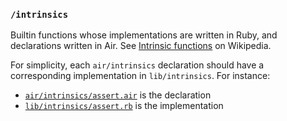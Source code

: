 ### `/intrinsics`

Builtin functions whose implementations are written in Ruby, and declarations written in Air. See [Intrinsic functions](https://en.wikipedia.org/wiki/Intrinsic_function) on Wikipedia.

For simplicity, each `air/intrinsics` declaration should have a corresponding implementation in
`lib/intrinsics`. For instance:

- [`air/intrinsics/assert.air`](/air/intrinsics/assert.air) is the declaration
- [`lib/intrinsics/assert.rb`](/lib/intrinsics/assert.rb) is the implementation
